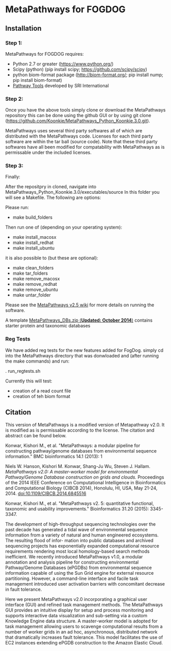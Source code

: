 # MetaPathways for FOGDOG

## Installation
### Step 1:
MetaPathways for FOGDOG requires: 
* Python 2.7 or greater (https://www.python.org/)
* Scipy (python) (pip install scipy; https://github.com/scipy/scipy)
* python biom-format package (http://biom-format.org/; pip install nump; pip install biom-format)
* [Pathway Tools](http://bioinformatics.ai.sri.com/ptools/) developed by SRI International

### Step 2:
Once you have the above tools simply clone or download the MetaPathways repository this can be done using the github GUI or by using git clone (https://github.com/Koonkie/MetaPathways_Python_Koonkie.3.0.git). 

MetaPathways uses several third party softwares all of which are distributed with the MetaPathways code. Licenses for each third party software are within the tar ball (source code). Note that these third party softwares have all been modified for compatability with MetaPathways as is permissable under the included licenses. 

### Step 3:
Finally:

After the repositpry in cloned, navigate into MetaPathways_Python_Koonkie.3.0/executables/source In this folder you will see a Makefile. The following are options:

Please run:
* make build_folders

Then run one of (depending on your operating system):
* make install_macosx
* make install_redhat
* make install_ubuntu

it is also possible to (but these are optional):
* make clean_folders
* make tar_folders
* make remove_macosx
* make remove_redhat
* make remove_ubuntu
* make untar_folder

Please see the [MetaPathways v2.5 wiki](https://github.com/hallamlab/metapathways2/wiki) for more details on running the software.

A template [MetaPathways_DBs.zip (**Updated: October 2014**)](https://www.dropbox.com/s/ye3kpve041e0r39/MetaPathways_DBs.zip?dl=0) contains starter protein and taxonomic databases

### Reg Tests

We have added reg tests for the new features added for FogDog. simply cd into the MetaPathways directory that was donwloaded and (after running the make commands) and run:

. run_regtests.sh 

Currently this will test:
* creation of a read count file
* creation of teh biom format

## Citation

This version of MetaPathways is a modified version of Metapathway v2.0. It is modified as is permissable according to the license. The citation and abstract can be found below.

Konwar, Kishori M., et al. "MetaPathways: a modular pipeline for constructing pathway/genome databases from environmental sequence information." BMC bioinformatics 14.1 (2013): 1

Niels W. Hanson, Kishori M. Konwar, Shang-Ju Wu, Steven J. Hallam. *MetaPathways v2.0: A master-worker model for environmental Pathway/Genome Database construction on grids and clouds.* Proceedings of the 2014 IEEE Conference on Computational Intelligence in Bioinformatics and Computational Biology (CIBCB 2014), Honolulu, HI, USA, May 21-24, 2014. [doi:10.1109/CIBCB.2014.6845516](http://ieeexplore.ieee.org/xpl/articleDetails.jsp?arnumber=6845516)

Konwar, Kishori M., et al. "MetaPathways v2. 5: quantitative functional, taxonomic and usability improvements." Bioinformatics 31.20 (2015): 3345-3347.

The development of high-throughput sequencing technologies over the past decade has generated a tidal wave of environmental sequence information from a variety of natural and human engineered ecosystems. The resulting flood of infor- mation into public databases and archived sequencing projects has exponentially expanded computational resource requirements rendering most local homology-based search methods inefficient. We recently introduced MetaPathways v1.0, a modular annotation and analysis pipeline for constructing environmental Pathway/Genome Databases (ePGDBs) from environmental sequence information capable of using the Sun Grid engine for external resource partitioning. However, a command-line interface and facile task management introduced user activation barriers with concomitant decrease in fault tolerance.

Here we present MetaPathways v2.0 incorporating a graphical user interface (GUI) and refined task management methods. The MetaPathways GUI provides an intuitive display for setup and process monitoring and supports interactive data visualization and sub-setting via a custom Knowledge Engine data structure. A master-worker model is adopted for task management allowing users to scavenge computational results from a number of worker grids in an ad hoc, asynchronous, distributed network that dramatically increases fault tolerance. This model facilitates the use of EC2 instances extending ePGDB construction to the Amazon Elastic Cloud.

